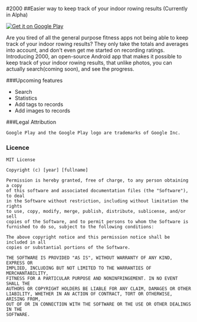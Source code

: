 #2000
##Easier way to keep track of your indoor rowing results (Currently in Alpha)

<a href='https://play.google.com/store/apps/details?id=io.github.louistsaitszho.erg2000&utm_source=global_co&utm_medium=prtnr&utm_content=Mar2515&utm_campaign=PartBadge&pcampaignid=MKT-Other-global-all-co-prtnr-py-PartBadge-Mar2515-1'><img alt='Get it on Google Play' src='https://play.google.com/intl/en_us/badges/images/generic/en_badge_web_generic.png'/></a>

Are you tired of all the general purpose fitness apps not being able to keep track of your indoor rowing results? They only take the totals and averages into account, and don't even get me started on recording ratings. Introducing 2000, an open-source Android app that makes it possible to keep track of your indoor rowing results, that unlike photos, you can actually search(coming soon), and see the progress.

###Upcoming features
- Search
- Statistics
- Add tags to records
- Add images to records

###Legal Attribution

	Google Play and the Google Play logo are trademarks of Google Inc.

### Licence
	MIT License

	Copyright (c) [year] [fullname]

	Permission is hereby granted, free of charge, to any person obtaining a copy
	of this software and associated documentation files (the "Software"), to deal
	in the Software without restriction, including without limitation the rights
	to use, copy, modify, merge, publish, distribute, sublicense, and/or sell
	copies of the Software, and to permit persons to whom the Software is
	furnished to do so, subject to the following conditions:

	The above copyright notice and this permission notice shall be included in all
	copies or substantial portions of the Software.

	THE SOFTWARE IS PROVIDED "AS IS", WITHOUT WARRANTY OF ANY KIND, EXPRESS OR
	IMPLIED, INCLUDING BUT NOT LIMITED TO THE WARRANTIES OF MERCHANTABILITY,
	FITNESS FOR A PARTICULAR PURPOSE AND NONINFRINGEMENT. IN NO EVENT SHALL THE
	AUTHORS OR COPYRIGHT HOLDERS BE LIABLE FOR ANY CLAIM, DAMAGES OR OTHER
	LIABILITY, WHETHER IN AN ACTION OF CONTRACT, TORT OR OTHERWISE, ARISING FROM,
	OUT OF OR IN CONNECTION WITH THE SOFTWARE OR THE USE OR OTHER DEALINGS IN THE
	SOFTWARE.